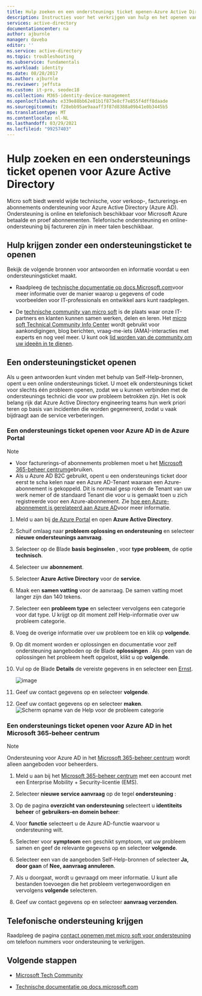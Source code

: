 ```yaml
---
title: Hulp zoeken en een ondersteunings ticket openen-Azure Active Directory | Microsoft Docs
description: Instructies voor het verkrijgen van hulp en het openen van een ondersteunings ticket voor Azure Active Directory.
services: active-directory
documentationcenter: na
author: ajburnle
manager: daveba
editor: ''
ms.service: active-directory
ms.topic: troubleshooting
ms.subservice: fundamentals
ms.workload: identity
ms.date: 08/28/2017
ms.author: ajburnle
ms.reviewer: jeffsta
ms.custom: it-pro, seodec18
ms.collection: M365-identity-device-management
ms.openlocfilehash: e339e88bb62e81b1f873e8cf7e855f4dff8daade
ms.sourcegitcommit: f28ebb95ae9aaaff3f87d8388a09b41e0b3445b5
ms.translationtype: MT
ms.contentlocale: nl-NL
ms.lasthandoff: 03/29/2021
ms.locfileid: "99257403"
---
```

# <a name="find-help-and-open-a-support-ticket-for-azure-active-directory"></a>Hulp zoeken en een ondersteunings ticket openen voor Azure Active Directory
Micro soft biedt wereld wijde technische, voor verkoop-, facturerings-en abonnements ondersteuning voor Azure Active Directory (Azure AD). Ondersteuning is online en telefonisch beschikbaar voor Microsoft Azure betaalde en proef abonnementen. Telefonische ondersteuning en online-ondersteuning bij factureren zijn in meer talen beschikbaar. 

## <a name="find-help-without-opening-a-support-ticket"></a>Hulp krijgen zonder een ondersteuningsticket te openen

Bekijk de volgende bronnen voor antwoorden en informatie voordat u een ondersteuningsticket maakt. 

* Raadpleeg de [technische documentatie op docs.Microsoft.com](../index.yml)voor meer informatie over de manier waarop u gegevens of code voorbeelden voor IT-professionals en ontwikkel aars kunt raadplegen.

* De [technische community van micro soft](https://techcommunity.microsoft.com/) is de plaats waar onze IT-partners en klanten kunnen samen werken, delen en leren. Het [micro soft Technical Community Info Center](https://techcommunity.microsoft.com/t5/Community-Info-Center/ct-p/Community-Info-Center) wordt gebruikt voor aankondigingen, blog berichten, vraag-me-iets (AMA)-interacties met experts en nog veel meer. U kunt ook [lid worden van de community om uw ideeën in te dienen](https://techcommunity.microsoft.com/t5/Communities/ct-p/communities).


## <a name="open-a-support-ticket"></a>Een ondersteuningsticket openen

Als u geen antwoorden kunt vinden met behulp van Self-Help-bronnen, opent u een online ondersteunings ticket. U moet elk ondersteunings ticket voor slechts één probleem openen, zodat we u kunnen verbinden met de ondersteunings technici die voor uw probleem betrokken zijn. Het is ook belang rijk dat Azure Active Directory engineering teams hun werk priori teren op basis van incidenten die worden gegenereerd, zodat u vaak bijdraagt aan de service verbeteringen.

### <a name="how-to-open-a-support-ticket-for-azure-ad-in-the-azure-portal"></a>Een ondersteunings ticket openen voor Azure AD in de Azure Portal

> [!NOTE]
> * Voor facturerings-of abonnements problemen moet u het [Microsoft 365-beheer centrum](https://admin.microsoft.com)gebruiken.  
> * Als u Azure AD B2C gebruikt, opent u een ondersteunings ticket door eerst te scha kelen naar een Azure AD-Tenant waaraan een Azure-abonnement is gekoppeld. Dit is normaal gesp roken de Tenant van uw werk nemer of de standaard Tenant die voor u is gemaakt toen u zich registreerde voor een Azure-abonnement. Zie [hoe een Azure-abonnement is gerelateerd aan Azure AD](active-directory-how-subscriptions-associated-directory.md)voor meer informatie.

1. Meld u aan bij [de Azure Portal](https://portal.azure.com) en open **Azure Active Directory**.
   
1. Schuif omlaag naar **probleem oplossing en ondersteuning** en selecteer **nieuwe ondersteunings aanvraag**.
   
1. Selecteer op de Blade **basis beginselen** , voor **type probleem**, de optie **technisch**.

1. Selecteer uw **abonnement**.

1. Selecteer **Azure Active Directory** voor de **service**.

1. Maak een **samen vatting** voor de aanvraag. De samen vatting moet langer zijn dan 140 tekens.
  
1. Selecteer een **probleem type** en selecteer vervolgens een categorie voor dat type. U krijgt op dit moment zelf Help-informatie over uw probleem categorie.
  
1. Voeg de overige informatie over uw probleem toe en klik op **volgende**. 

1. Op dit moment worden er oplossingen en documentatie voor zelf ondersteuning aangeboden op de Blade **oplossingen** . Als geen van de oplossingen het probleem heeft opgelost, klikt u op **volgende**. 

1. Vul op de Blade **Details** de vereiste gegevens in en selecteer een [Ernst](https://azure.microsoft.com/support/plans/response/). 
 
    ![image](https://user-images.githubusercontent.com/13383753/76565580-1c284900-6468-11ea-8c0f-85af98097b6f.png)
 
1. Geef uw contact gegevens op en selecteer **volgende**. 

1. Geef uw contact gegevens op en selecteer **maken**.
  ![Scherm opname van de Help voor de probleem categorie](./media/active-directory-troubleshooting-support-howto/open-support-ticket.png)

### <a name="how-to-open-a-support-ticket-for-azure-ad-in-the-microsoft-365-admin-center"></a>Een ondersteunings ticket openen voor Azure AD in het Microsoft 365-beheer centrum

> [!NOTE]
> Ondersteuning voor Azure AD in het [Microsoft 365-beheer centrum](https://admin.microsoft.com) wordt alleen aangeboden voor beheerders.

1. Meld u aan bij het [Microsoft 365-beheer centrum](https://admin.microsoft.com) met een account met een Enterprise Mobility + Security-licentie (EMS).

1. Selecteer **nieuwe service aanvraag** op de tegel **ondersteuning** :

1. Op de pagina **overzicht van ondersteuning** selecteert u **identiteits beheer** of **gebruikers-en domein beheer**:

1. Voor **functie** selecteert u de Azure AD-functie waarvoor u ondersteuning wilt.

1. Selecteer voor **symptoom** een geschikt symptoom, vat uw probleem samen en geef de relevante gegevens op en selecteer **volgende**.

1. Selecteer een van de aangeboden Self-Help-bronnen of selecteer **Ja, door gaan** of **Nee, aanvraag annuleren**.

1. Als u doorgaat, wordt u gevraagd om meer informatie. U kunt alle bestanden toevoegen die het probleem vertegenwoordigen en vervolgens **volgende** selecteren.

1. Geef uw contact gegevens op en selecteer **aanvraag verzenden**.

## <a name="get-phone-support"></a>Telefonische ondersteuning krijgen

Raadpleeg de pagina [contact opnemen met micro soft voor ondersteuning](https://portal.office.com/Support/ContactUs.aspx) om telefoon nummers voor ondersteuning te verkrijgen.

##  <a name="next-steps"></a>Volgende stappen

* [Microsoft Tech Community](https://techcommunity.microsoft.com/)

* [Technische documentatie op docs.microsoft.com](../index.yml)

